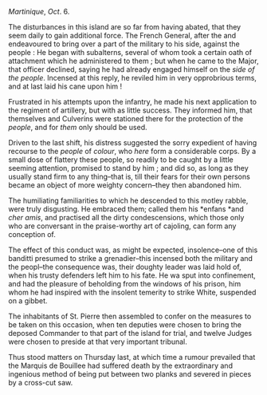 *Martinique*, *Oct*. 6.The disturbances in this island are so far from having abated, that they seem daily to gain additional force. The French General, after the and endeavoured to bring over a part of the military to his side, against the people : He began with subalterns, several of whom took a certain oath of attachment which he administered to them ; but when he came to the Major, that officer declined, saying he had already engaged himself on the *side of the people*. Incensed at this reply, he reviled him in very opprobrious terms, and at last laid his cane upon him !Frustrated in his attempts upon the infantry, he made his next application to the regiment of artillery, but with as little success. They informed him, that themselves and Culverins were stationed there for the protection of the *people*, and for *them*  only should be used.Driven to the last shift, his distress suggested the sorry expedient of having recourse to the *people*  of *colour*, who *here*  form a considerable corps. By a small dose of flattery these people, so readily to be caught by a little seeming attention, promised to stand by him ; and did so, as long as they usually stand firm to any thing–that is, till their fears for their own persons became an object of more weighty concern–they then abandoned him.The humiliating familiarities to which he descended to this motley rabble, were truly disgusting. He embraced them; called them his *enfans *and *cher amis*, and practised all the dirty condescensions, which those only who are conversant in the praise-worthy art of cajoling, can form any conception of.The effect of this conduct was, as might be expected, insolence–one of this banditti presumed to strike a grenadier–this incensed both the military and the peopl–the consequence was, their doughty leader was laid hold of, when his trusty defenders left him to his fate. He wa sput into confinement, and had the pleasure of beholding from the windows of his prison, him whom he had inspired with the insolent temerity to strike White, suspended on a gibbet.The inhabitants of St. Pierre then assembled to confer on the measures to be taken on this occasion, when ten deputies were chosen to bring the deposed Commander to that part of the island for trial, and twelve Judges were chosen to preside at that very important tribunal.Thus stood matters on Thursday last, at which time a rumour prevailed that the Marquis de Bouillee had suffered death by the extraordinary and ingenious method of being put between two planks and severed in pieces by a cross-cut saw.
